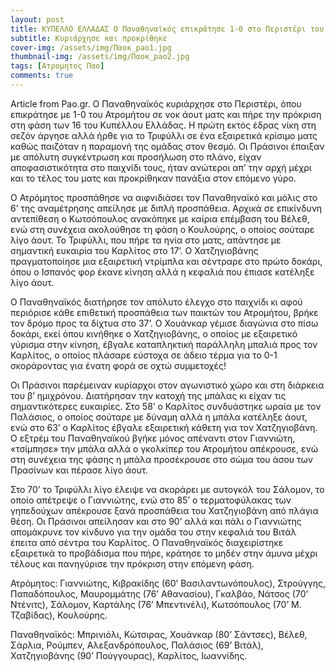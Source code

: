 ```yaml
---
layout: post
title: ΚΥΠΕΛΛΟ ΕΛΛΑΔΑΣ Ο Παναθηναϊκός επικράτησε 1-0 στο Περιστέρι του Ατρομήτου
subtitle: Κυριάρχησε και προκρίθηκε
cover-img: /assets/img/Παοκ_pao1.jpg
thumbnail-img: /assets/img/Παοκ_pao2.jpg
tags: [Ατρομητος Παο]
comments: true
---
```

Article from Pao.gr.
Ο Παναθηναϊκός κυριάρχησε στο Περιστέρι, όπου επικράτησε με 1-0 του Ατρομήτου σε νοκ άουτ ματς και πήρε την πρόκριση στη φάση των 16 του Κυπέλλου Ελλάδας. 
Η πρώτη εκτός έδρας νίκη στη σεζόν άργησε αλλά ήρθε για το Τριφύλλι σε ένα εξαιρετικά κρίσιμο ματς καθώς παιζόταν η παραμονή της ομάδας στον θεσμό.
Οι Πράσινοι έπαιξαν με απόλυτη συγκέντρωση και προσήλωση στο πλάνο, είχαν αποφασιστικότητα στο παιχνίδι τους, ήταν ανώτεροι απ’ την αρχή μέχρι και το τέλος
του ματς και προκρίθηκαν πανάξια στον επόμενο γύρο.

Ο Ατρόμητος προσπάθησε να αιφνιδιάσει τον Παναθηναϊκό και μόλις στο 6’ της αναμέτρησης απείλησε με διπλή προσπάθεια. Αρχικά σε επικίνδυνη αντεπίθεση ο Κωτσόπουλος
ανακόπηκε με καίρια επέμβαση του Βέλεθ, ενώ στη συνέχεια ακολούθησε τη φάση ο Κουλούρης, ο οποίος σούταρε λίγο άουτ. Το Τριφύλλι, που πήρε τα ηνία στο ματς, απάντησε
με σημαντική ευκαιρία του Καρλίτος στο 17’. Ο Χατζηγιοβάνης πραγματοποίησε μια εξαιρετική ντρίμπλα και σέντραρε στο πρώτο δοκάρι, όπου ο Ισπανός φορ έκανε κίνηση αλλά 
η κεφαλιά που έπιασε κατέληξε λίγο άουτ.

Ο Παναθηναϊκός διατήρησε τον απόλυτο έλεγχο στο παιχνίδι κι αφού περιόρισε κάθε επιθετική προσπάθεια των παικτών του Ατρομήτου, βρήκε τον δρόμο προς τα δίχτυα στο 37’. 
Ο Χουάνκαρ γέμισε διαγώνια στο πίσω δοκάρι, εκεί όπου κινήθηκε ο Χατζηγιοβάνης, ο οποίος με εξαιρετικό γύρισμα στην κίνηση, έβγαλε καταπληκτική παράλληλη μπαλιά προς 
τον Καρλίτος, ο οποίος πλάσαρε εύστοχα σε άδειο τέρμα για το 0-1 σκοράροντας για ένατη φορά σε οχτώ συμμετοχές!

Οι Πράσινοι παρέμειναν κυρίαρχοι στον αγωνιστικό χώρο και στη διάρκεια του β’ ημιχρόνου. Διατήρησαν την κατοχή της μπάλας κι είχαν τις σημαντικότερες ευκαιρίες.
Στο 58’ ο Καρλίτος συνδυάστηκε ωραία με τον Παλάσιος, ο οποίος σούταρε με δύναμη αλλά η μπάλα κατέληξε άουτ, ενώ στο 63’ ο Καρλίτος έβγαλε εξαιρετική κάθετη για 
τον Χατζηγιοβάνη. Ο εξτρέμ του Παναθηναϊκού βγήκε μόνος απέναντι στον Γιαννιώτη, «τσίμπησε» την μπάλα αλλά ο γκολκίπερ του Ατρομήτου απέκρουσε, ενώ στη συνέχεια 
της φάσης η μπάλα προσέκρουσε στο σώμα του άσου των Πρασίνων και πέρασε λίγο άουτ.

Στο 70’ το Τριφύλλι λίγο έλειψε να σκοράρει με αυτογκόλ του Σάλομον, το οποίο απέτρεψε ο Γιαννιώτης, ενώ στο 85’ ο τερματοφύλακας των γηπεδούχων απέκρουσε ξανά 
προσπάθεια του Χατζηγιοβάνη από πλάγια θέση. Οι Πράσινοι απείλησαν και στο 90’ αλλά και πάλι ο Γιαννιώτης απομάκρυνε τον κίνδυνο για την ομάδα του στην κεφαλιά 
του Βιτάλ έπειτα από σέντρα του Καρλίτος. Ο Παναθηναϊκός διαχειρίστηκε εξαιρετικά το προβάδισμα που πήρε, κράτησε το μηδέν στην άμυνα μέχρι τέλους και πανηγύρισε 
την πρόκριση στην επόμενη φάση.

Ατρόμητος: Γιαννιώτης, Κιβρακίδης (60’ Βασιλαντωνόπουλος), Στρούγγης, Παπαδόπουλος, Μαυρομμάτης (76’ Αθανασίου), Γκαλβάο, Νάτσος (70’ Ντένιτς), Σάλομον, Καρτάλης
(76’ Μπεντινέλι), Κωτσόπουλος (70’ Μ. Τζαβίδας), Κουλούρης.

Παναθηναϊκός: Μπρινιόλι, Κώτσιρας, Χουάνκαρ (80’ Σάντσες), Βέλεθ, Σάρλια, Ρούμπεν, Αλεξανδρόπουλος, Παλάσιος (69’ Βιτάλ), Χατζηγιοβάνης (90’ Πούγγουρας), 
Καρλίτος, Ιωαννίδης.
